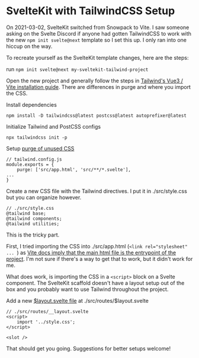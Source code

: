 # SvelteKit with TailwindCSS Setup

On 2021-03-02, SvelteKit switched from Snowpack to Vite. I saw someone asking on the Svelte Discord if anyone had gotten TailwindCSS to work with the new `npm init svelte@next` template so I set this up. I only ran into one hiccup on the way.

To recreate yourself as the SvelteKit template changes, here are the steps:

run `npm init svelte@next my-sveltekit-tailwind-project`

Open the new project and generally follow the steps in [Tailwind's Vue3 / Vite installation guide](https://tailwindcss.com/docs/guides/vue-3-vite). There are differences in purge and where you import the CSS.

Install dependencies

`npm install -D tailwindcss@latest postcss@latest autoprefixer@latest`

Initialize Tailwind and PostCSS configs

`npx tailwindcss init -p`

Setup [purge of unused CSS](https://github.com/mattlehrer/sveltekit-vite-tailwind/blob/44e00ba80f23552424589e798a9d8437ac93d0c1/tailwind.config.cjs#L2)

```
// tailwind.config.js
module.exports = {
	purge: ['src/app.html', 'src/**/*.svelte'],
...
}
```

Create a new CSS file with the Tailwind directives. I put it in ./src/style.css but you can organize however.

```
// ./src/style.css
@tailwind base;
@tailwind components;
@tailwind utilities;
```

This is the tricky part.

First, I tried importing the CSS into ./src/app.html (`<link rel="stylesheet" ... `) as [Vite docs imply that the main html file is the entrypoint of the project](https://vitejs.dev/guide/#index-html-and-project-root). I'm not sure if there's a way to get that to work, but it didn't work for me.

What does work, is importing the CSS in a `<script>` block on a Svelte component. The SvelteKit scaffold doesn't have a layout setup out of the box and you probably want to use Tailwind throughout the project.

Add a new [\$layout.svelte file](https://github.com/mattlehrer/sveltekit-vite-tailwind/blob/main/src/routes/%24layout.svelte) at ./src/routes/$layout.svelte

```
// ./src/routes/__layout.svelte
<script>
	import '../style.css';
</script>

<slot />
```

That should get you going. Suggestions for better setups welcome!
